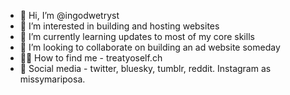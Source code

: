 - 👋 Hi, I’m @ingodwetryst
- 👀 I’m interested in building and hosting websites
- 🌱 I’m currently learning updates to most of my core skills
- 💞️ I’m looking to collaborate on building an ad website someday
- 🕵️‍♀️ How to find me - treatyoself.ch
- 💌 Social media - twitter, bluesky, tumblr, reddit.  Instagram as missymariposa.
<!---
don't look at me
--->
